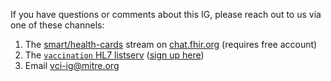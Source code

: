 If you have questions or comments about this IG, please reach out to us via one of these channels:

1. The [smart/health-cards](https://chat.fhir.org/#narrow/stream/284830-smart.2Fhealth-cards) stream on [chat.fhir.org](https://chat.fhir.org/#narrow/stream/284830-smart.2Fhealth-cards) (requires free account)
2. The [`vaccination` HL7 listserv](http://lists.hl7.org/read/?forum=vaccination) ([sign up here](https://www.hl7.org/Special/committees/pher/listserv.cfm))
3. Email <vci-ig@mitre.org>